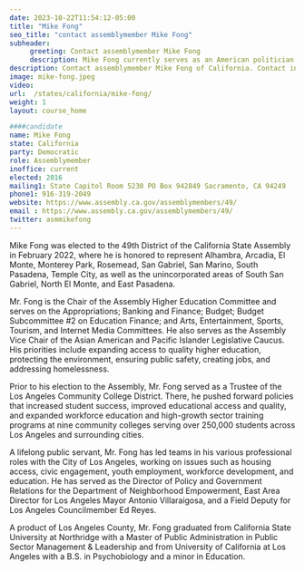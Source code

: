 ```yaml
---
date: 2023-10-22T11:54:12-05:00
title: "Mike Fong"
seo_title: "contact assemblymember Mike Fong"
subheader:
     greeting: Contact assemblymember Mike Fong
     description: Mike Fong currently serves as an American politician in the California State Assembly, representing the 49th district.
description: Contact assemblymember Mike Fong of California. Contact information for Mike Fong includes email address, phone number, and mailing address.
image: mike-fong.jpeg
video:
url:  /states/california/mike-fong/
weight: 1
layout: course_home

####candidate
name: Mike Fong
state: California
party: Democratic
role: Assemblymember
inoffice: current
elected: 2016
mailing1: State Capitol Room 5230 PO Box 942849 Sacramento, CA 94249
phone1: 916-319-2049
website: https://www.assembly.ca.gov/assemblymembers/49/
email : https://www.assembly.ca.gov/assemblymembers/49/
twitter: asmmikefong
---
```


Mike Fong was elected to the 49th District of the California State Assembly in February 2022, where he is honored to represent Alhambra, Arcadia, El Monte, Monterey Park, Rosemead, San Gabriel, San Marino, South Pasadena, Temple City, as well as the unincorporated areas of South San Gabriel, North El Monte, and East Pasadena.

Mr. Fong is the Chair of the Assembly Higher Education Committee and serves on the Appropriations; Banking and Finance; Budget; Budget Subcommittee #2 on Education Finance; and Arts, Entertainment, Sports, Tourism, and Internet Media Committees. He also serves as the Assembly Vice Chair of the Asian American and Pacific Islander Legislative Caucus. His priorities include expanding access to quality higher education, protecting the environment, ensuring public safety, creating jobs, and addressing homelessness.

Prior to his election to the Assembly, Mr. Fong served as a Trustee of the Los Angeles Community College District. There, he pushed forward policies that increased student success, improved educational access and quality, and expanded workforce education and high-growth sector training programs at nine community colleges serving over 250,000 students across Los Angeles and surrounding cities.

A lifelong public servant, Mr. Fong has led teams in his various professional roles with the City of Los Angeles, working on issues such as housing access, civic engagement, youth employment, workforce development, and education. He has served as the Director of Policy and Government Relations for the Department of Neighborhood Empowerment, East Area Director for Los Angeles Mayor Antonio Villaraigosa, and a Field Deputy for Los Angeles Councilmember Ed Reyes.

A product of Los Angeles County, Mr. Fong graduated from California State University at Northridge with a Master of Public Administration in Public Sector Management & Leadership and from University of California at Los Angeles with a B.S. in Psychobiology and a minor in Education.
